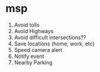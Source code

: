# msp

1. Avoid tolls
2. Avoid Highways
3. Avoid difficult intersections??
4. Save locations (home, work, etc)
5. Speed camera alert
6. Notify event
7. Nearby Parking
